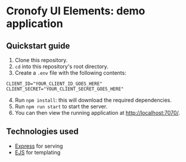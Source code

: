 # Cronofy UI Elements: demo application

## Quickstart guide

1. Clone this repository.
2. `cd` into this repository's root directory.
3. Create a `.env` file with the following contents:

```
CLIENT_ID="YOUR_CLIENT_ID_GOES_HERE"
CLIENT_SECRET="YOUR_CLIENT_SECRET_GOES_HERE"
```

4. Run `npm install`: this will download the required dependencies.
5. Run `npm run start` to start the server.
6. You can then view the running application at [http://localhost:7070/](http://localhost:7070/).

## Technologies used

* [Express](https://expressjs.com/) for serving
* [EJS](https://ejs.co/) for templating
